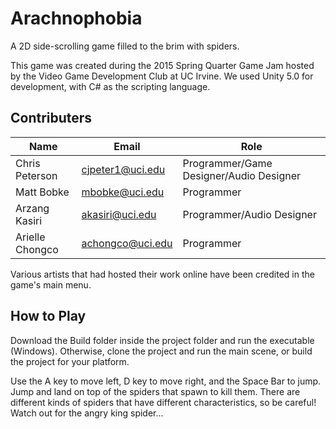 # Arachnophobia
A 2D side-scrolling game filled to the brim with spiders.

This game was created during the 2015 Spring Quarter Game Jam hosted by the Video Game Development Club at UC Irvine. We used Unity 5.0 for development, with C# as the scripting language.

## Contributers
| Name | Email | Role |
| ------------- | ------------- | ------------- |
| Chris Peterson | cjpeter1@uci.edu | Programmer/Game Designer/Audio Designer |
| Matt Bobke  | mbobke@uci.edu | Programmer |
| Arzang Kasiri | akasiri@uci.edu | Programmer/Audio Designer |
| Arielle Chongco | achongco@uci.edu | Programmer |

Various artists that had hosted their work online have been credited in the game's main menu.

## How to Play
Download the Build folder inside the project folder and run the executable (Windows). Otherwise, clone the project and run the main scene, or build the project for your platform.

Use the A key to move left, D key to move right, and the Space Bar to jump. Jump and land on top of the spiders that spawn to kill them. There are different kinds of spiders that have different characteristics, so be careful! Watch out for the angry king spider...
